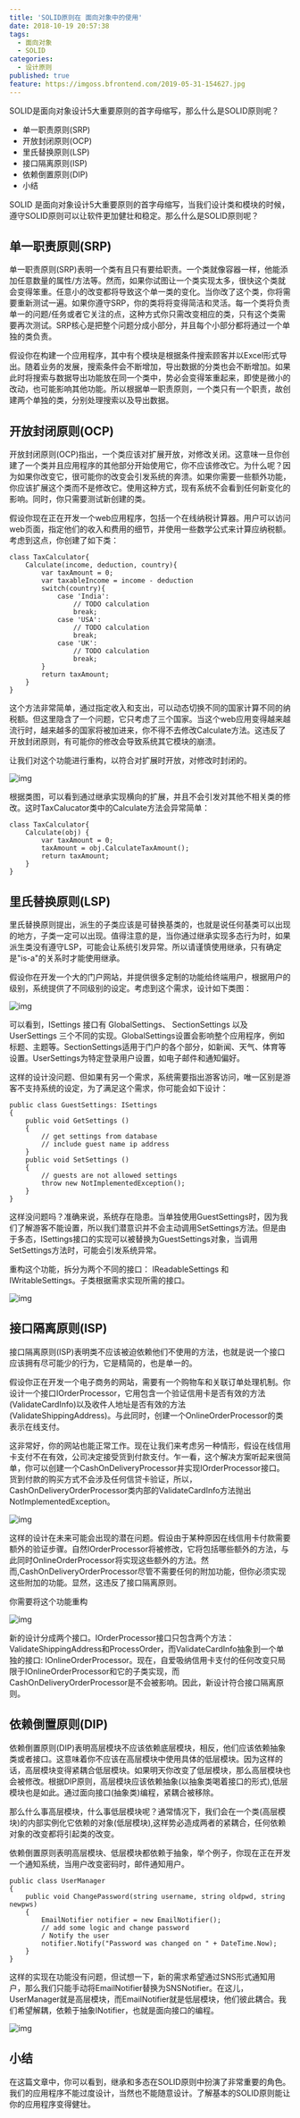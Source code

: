 ```yaml
---
title: 'SOLID原则在 面向对象中的使用'
date: 2018-10-19 20:57:38
tags: 
  - 面向对象
  - SOLID
categories:
  - 设计原则
published: true
feature: https://imgoss.bfrontend.com/2019-05-31-154627.jpg
---
```


SOLID是面向对象设计5大重要原则的首字母缩写，那么什么是SOLID原则呢？

<!-- more -->

* 单一职责原则(SRP) 
* 开放封闭原则(OCP)
* 里氏替换原则(LSP)
* 接口隔离原则(ISP)
* 依赖倒置原则(DIP)
* 小结


SOLID 是面向对象设计5大重要原则的首字母缩写，当我们设计类和模块的时候，遵守SOLID原则可以让软件更加健壮和稳定。那么什么是SOLID原则呢？


## 单一职责原则(SRP)

单一职责原则(SRP)表明一个类有且只有要给职责。一个类就像容器一样，他能添加任意数量的属性/方法等。然而，如果你试图让一个类实现太多，很快这个类就会变得笨重。任意小的改变都将导致这个单一类的变化。当你改了这个类，你将需要重新测试一遍。如果你遵守SRP，你的类将将变得简洁和灵活。每一个类将负责单一的问题/任务或者它关注的点，这种方式你只需改变相应的类，只有这个类需要再次测试。SRP核心是把整个问题分成小部分，并且每个小部分都将通过一个单独的类负责。

假设你在构建一个应用程序，其中有个模块是根据条件搜索顾客并以Excel形式导出。随着业务的发展，搜索条件会不断增加，导出数据的分类也会不断增加。如果此时将搜索与数据导出功能放在同一个类中，势必会变得笨重起来，即使是微小的改动，也可能影响其他功能。所以根据单一职责原则，一个类只有一个职责，故创建两个单独的类，分别处理搜索以及导出数据。


## 开放封闭原则(OCP)

开放封闭原则(OCP)指出，一个类应该对扩展开放，对修改关闭。这意味一旦你创建了一个类并且应用程序的其他部分开始使用它，你不应该修改它。为什么呢？因为如果你改变它，很可能你的改变会引发系统的奔溃。如果你需要一些额外功能，你应该扩展这个类而不是修改它。使用这种方式，现有系统不会看到任何新变化的影响。同时，你只需要测试新创建的类。

假设你现在正在开发一个web应用程序，包括一个在线纳税计算器。用户可以访问web页面，指定他们的收入和费用的细节，并使用一些数学公式来计算应纳税额。考虑到这点，你创建了如下类：

```
class TaxCalculator{
    Calculate(income, deduction, country){
        var taxAmount = 0;
        var taxableIncome = income - deduction
        switch(country){
            case 'India':
                // TODO calculation
                break;
            case 'USA':
                // TODO calculation
                break;
            case 'UK':
                // TODO calculation
                break;
        }
        return taxAmount;
    }
}
```

这个方法非常简单，通过指定收入和支出，可以动态切换不同的国家计算不同的纳税额。但这里隐含了一个问题，它只考虑了三个国家。当这个web应用变得越来越流行时，越来越多的国家将被加进来，你不得不去修改Calculate方法。这违反了开放封闭原则，有可能你的修改会导致系统其它模块的崩溃。

让我们对这个功能进行重构，以符合对扩展时开放，对修改时封闭的。

![img](https://images.cnblogs.com/cnblogs_com/OceanEyes/836627/o_ocp.png)

根据类图，可以看到通过继承实现横向的扩展，并且不会引发对其他不相关类的修改。这时TaxCalucator类中的Calculate方法会异常简单：

```
class TaxCalculator{
    Calculate(obj) {
        var taxAmount = 0;
        taxAmount = obj.CalculateTaxAmount();
        return taxAmount;
    }
}
```

## 里氏替换原则(LSP)

里氏替换原则提出，派生的子类应该是可替换基类的，也就是说任何基类可以出现的地方，子类一定可以出现。值得注意的是，当你通过继承实现多态行为时，如果派生类没有遵守LSP，可能会让系统引发异常。所以请谨慎使用继承，只有确定是"is-a"的关系时才能使用继承。

假设你在开发一个大的门户网站，并提供很多定制的功能给终端用户，根据用户的级别，系统提供了不同级别的设定。考虑到这个需求，设计如下类图：

![img](https://images.cnblogs.com/cnblogs_com/OceanEyes/836627/o_ISettings.png)

可以看到，ISettings 接口有 GlobalSettings、 SectionSettings 以及UserSettings 三个不同的实现。GlobalSettings设置会影响整个应用程序，例如标题、主题等。SectionSettings适用于门户的各个部分，如新闻、天气、体育等设置。UserSettings为特定登录用户设置，如电子邮件和通知偏好。

这样的设计没问题、但如果有另一个需求，系统需要指出游客访问，唯一区别是游客不支持系统的设定，为了满足这个需求，你可能会如下设计：
```
public class GuestSettings: ISettings
{
    public void GetSettings () 
    {
        // get settings from database
        // include guest name ip address
    }
    public void SetSettings () 
    {
        // guests are not allowed settings
        throw new NotImplementedException();
    }
}
```

这样没问题吗？准确来说，系统存在隐患。当单独使用GuestSettings时，因为我们了解游客不能设置，所以我们潜意识并不会主动调用SetSettings方法。但是由于多态，ISettings接口的实现可以被替换为GuestSettings对象，当调用SetSettings方法时，可能会引发系统异常。

重构这个功能，拆分为两个不同的接口： IReadableSettings 和 IWritableSettings。子类根据需求实现所需的接口。

![img](https://images.cnblogs.com/cnblogs_com/OceanEyes/836627/o_lsp.png)

## 接口隔离原则(ISP)

接口隔离原则(ISP)表明类不应该被迫依赖他们不使用的方法，也就是说一个接口应该拥有尽可能少的行为，它是精简的，也是单一的。

假设你正在开发一个电子商务的网站，需要有一个购物车和关联订单处理机制。你设计一个接口IOrderProcessor，它用包含一个验证信用卡是否有效的方法(ValidateCardInfo)以及收件人地址是否有效的方法(ValidateShippingAddress)。与此同时，创建一个OnlineOrderProcessor的类表示在线支付。

这非常好，你的网站也能正常工作。现在让我们来考虑另一种情形，假设在线信用卡支付不在有效，公司决定接受货到付款支付。乍一看，这个解决方案听起来很简单，你可以创建一个CashOnDeliveryProcessor并实现IOrderProcessor接口。货到付款的购买方式不会涉及任何信贷卡验证，所以，CashOnDeliveryOrderProcessor类内部的ValidateCardInfo方法抛出NotImplementedException。

![img](https://images.cnblogs.com/cnblogs_com/OceanEyes/836627/o_IOrderProcess.png)

这样的设计在未来可能会出现的潜在问题。假设由于某种原因在线信用卡付款需要额外的验证步骤。自然IOrderProcessor将被修改，它将包括哪些额外的方法，与此同时OnlineOrderProcessor将实现这些额外的方法。然而,CashOnDeliveryOrderProcessor尽管不需要任何的附加功能，但你必须实现这些附加的功能。显然，这违反了接口隔离原则。

你需要将这个功能重构

![img](https://images.cnblogs.com/cnblogs_com/OceanEyes/836627/o_isp.png)

新的设计分成两个接口。IOrderProcessor接口只包含两个方法：ValidateShippingAddress和ProcessOrder，而ValidateCardInfo抽象到一个单独的接口: IOnlineOrderProcessor。现在，自爱吸纳信用卡支付的任何改变只局限于IOnlineOrderProcessor和它的子类实现，而CashOnDeliveryOrderProcessor是不会被影响。因此，新设计符合接口隔离原则。

## 依赖倒置原则(DIP)

依赖倒置原则(DIP)表明高层模块不应该依赖底层模块，相反，他们应该依赖抽象类或者接口。这意味着你不应该在高层模块中使用具体的低层模块。因为这样的话，高层模块变得紧耦合低层模块。如果明天你改变了低层模块，那么高层模块也会被修改。根据DIP原则，高层模块应该依赖抽象(以抽象类喝着接口的形式),低层模块也是如此。通过面向接口(抽象类)编程，紧耦合被移除。

那么什么事高层模块，什么事低层模块呢？通常情况下，我们会在一个类(高层模块)的内部实例化它依赖的对象(低层模块),这样势必造成两者的紧耦合，任何依赖对象的改变都将引起类的改变。

依赖倒置原则表明高层模块、低层模块都依赖于抽象，举个例子，你现在正在开发一个通知系统，当用户改变密码时，邮件通知用户。

```
public class UserManager
{
    public void ChangePassword(string username, string oldpwd, string newpws)
    {
        EmailNotifier notifier = new EmailNotifier();
        // add some logic and change password
        / Notify the user
        notifier.Notify("Password was changed on " + DateTime.Now);
    }
}
```

这样的实现在功能没有问题，但试想一下，新的需求希望通过SNS形式通知用户，那么我们只能手动将EmailNotifier替换为SNSNotifier。在这儿，UserManager就是高层模块，而EmailNotifier就是低层模块，他们彼此耦合。我们希望解耦，依赖于抽象INotifier，也就是面向接口的编程。

![img](https://images.cnblogs.com/cnblogs_com/OceanEyes/836627/o_dip.png)

## 小结
在这篇文章中，你可以看到，继承和多态在SOLID原则中扮演了非常重要的角色。我们的应用程序不能过度设计，当然也不能随意设计。了解基本的SOLID原则能让你的应用程序变得健壮。













































